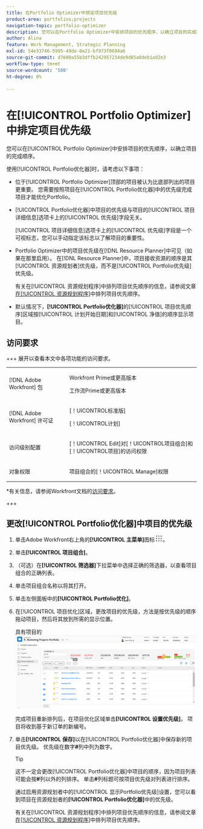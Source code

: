 ```yaml
---
title: 在Portfolio Optimizer中排定项目优先级
product-area: portfolios;projects
navigation-topic: portfolio-optimizer
description: 您可以在Portfolio Optimizer中安排项目的优先顺序，以确立项目的完成顺序。
author: Alina
feature: Work Management, Strategic Planning
exl-id: 54e33746-5995-49de-8e21-bf973f0694a6
source-git-commit: d7600a55b3dffb242957234de9d85a0deb1ad2e3
workflow-type: tm+mt
source-wordcount: '508'
ht-degree: 0%

---
```


# 在[!UICONTROL Portfolio Optimizer]中排定项目优先级

您可以在[!UICONTROL Portfolio Optimizer]中安排项目的优先顺序，以确立项目的完成顺序。

使用[!UICONTROL Portfolio优化器]时，请考虑以下事项：

* 位于[!UICONTROL Portfolio Optimizer]顶部的项目被认为比底部列出的项目更重要。 您需要按照项目在[!UICONTROL Portfolio优化器]中的优先级完成项目才能优化Portfolio。
* [!UICONTROL Portfolio优化器]中项目的优先级与项目的[!UICONTROL 项目详细信息]选项卡上的[!UICONTROL 优先级]字段无关。

  [!UICONTROL 项目详细信息]选项卡上的[!UICONTROL 优先级]字段是一个可视标志，您可以手动指定该标志以了解项目的重要性。

* Portfolio Optimizer中的项目优先级在[!DNL Resource Planner]中可见（如果在那里启用）。 在[!DNL Resource Planner]中，项目接收资源的顺序是其[!UICONTROL 资源规划者]优先级，而不是[!UICONTROL Portfolio优先级]优先级。

  有关在[!UICONTROL 资源规划程序]中排列项目优先顺序的信息，请参阅文章[在[!UICONTROL 资源规划程序]](../../../resource-mgmt/resource-planning/prioritize-projects-resource-planner.md)中排列项目优先顺序。

* 默认情况下，**[!UICONTROL Portfolio优化器]**&#x200B;的[!UICONTROL 项目优先顺序]区域按[!UICONTROL 计划开始日期]和[!UICONTROL 净值]的顺序显示项目。

## 访问要求

+++ 展开以查看本文中各项功能的访问要求。 

<table style="table-layout:auto"> 
 <col> 
 <col> 
 <tbody> 
  <tr> 
   <td role="rowheader">[!DNL Adobe Workfront] 包</td> 
   <td> <p>Workfront Prime或更高版本</p>
      <p>工作流Prime或更高版本</p>
    </td> 
  </tr> 
  <tr> 
   <td role="rowheader">[!DNL Adobe Workfront] 许可证</td> 
   <td> <p>[！UICONTROL标准版]</p>
   <p>[！UICONTROL计划]</p> </td> 
  </tr> 
  <tr> 
   <td role="rowheader">访问级别配置</td> 
   <td> <p>[！UICONTROL Edit]对[！UICONTROL项目组合]和[！UICONTROL项目]的访问权限</p>  </td>
</tr> 
  <tr> 
   <td role="rowheader">对象权限</td> 
   <td> <p>项目组合的[！UICONTROL Manage]权限</p>  </td> 
  </tr> 
 </tbody> 
</table>

*有关信息，请参阅Workfront文档的[访问要求](/help/quicksilver/administration-and-setup/add-users/access-levels-and-object-permissions/access-level-requirements-in-documentation.md)。

+++

<!--Old:

<table style="table-layout:auto"> 
 <col> 
 <col> 
 <tbody> 
  <tr> 
   <td role="rowheader">[!DNL Adobe Workfront] plan</td> 
   <td> <p>Any </p> </td> 
  </tr> 
  <tr> 
   <td role="rowheader">Adobe Workfront licenses*</td> 
   <td> <p>New: Standard</p>
   <p>Current: Plan</p> </td> 
  </tr> 
  <tr> 
   <td role="rowheader">Access level configurations*</td> 
   <td> <p>[!UICONTROL Edit] access to Projects and Portfolios</p></td> 
  </tr> 
  <tr> 
   <td role="rowheader">Object permissions</td> 
   <td> <p>[!UICONTROL Manage] permissions to the portfolio</p> <p>Contribute or higher permissions to the projects</p> 
   <p>You must have Manage permissions to all the projects in the list to be able to use <b>Set project priority</b>.</p>
    </td> 
  </tr> 
 </tbody> 
</table>-->

## 更改[!UICONTROL Portfolio优化器]中项目的优先级

1. 单击Adobe Workfront右上角的&#x200B;**[!UICONTROL 主菜单]**&#x200B;图标![主菜单图标](assets/main-menu-icon.png)。

1. 单击&#x200B;**[!UICONTROL 项目组合]**。
1. （可选）在&#x200B;**[!UICONTROL 筛选器]**&#x200B;下拉菜单中选择正确的筛选器，以查看项目组合的正确列表。
1. 单击项目组合名称以将其打开。
1. 单击左侧面板中的&#x200B;**[!UICONTROL Portfolio优化]**。
1. 在[!UICONTROL 项目优化]区域，更改项目的优先级，方法是按优先级的顺序拖动项目，然后将其放到所需的显示位置。

   具有项目的![Portfolio优化器](assets/portfolio-optimizer-with-projects-nwe-350x89.png)

   完成项目重新排列后，在项目优化区域单击&#x200B;**[!UICONTROL 设置优先级]**。 项目将收到基于新订单的新编号。

1. 单击&#x200B;**[!UICONTROL 保存]**&#x200B;以在[!UICONTROL Portfolio优化器]中保存新的项目优先级。 优先级在数字&#x200B;**#**&#x200B;列中列为数字。

   >[!TIP]
   >
   >这不一定会更改[!UICONTROL Portfolio优化器]中项目的顺序，因为项目列表可能会按&#x200B;**#**&#x200B;列以外的列排序。 单击&#x200B;**#**&#x200B;列标题可按项目优先级对列表进行排序。

   通过启用资源规划者中的[!UICONTROL 显示Portfolio优先级]设置，您可以看到项目在资源规划者的&#x200B;**[!UICONTROL Portfolio优化器]**&#x200B;中的优先级。

   有关在[!UICONTROL 资源规划程序]中排列项目优先顺序的信息，请参阅文章[在[!UICONTROL 资源规划程序]](../../../resource-mgmt/resource-planning/prioritize-projects-resource-planner.md)中排列项目优先顺序。
